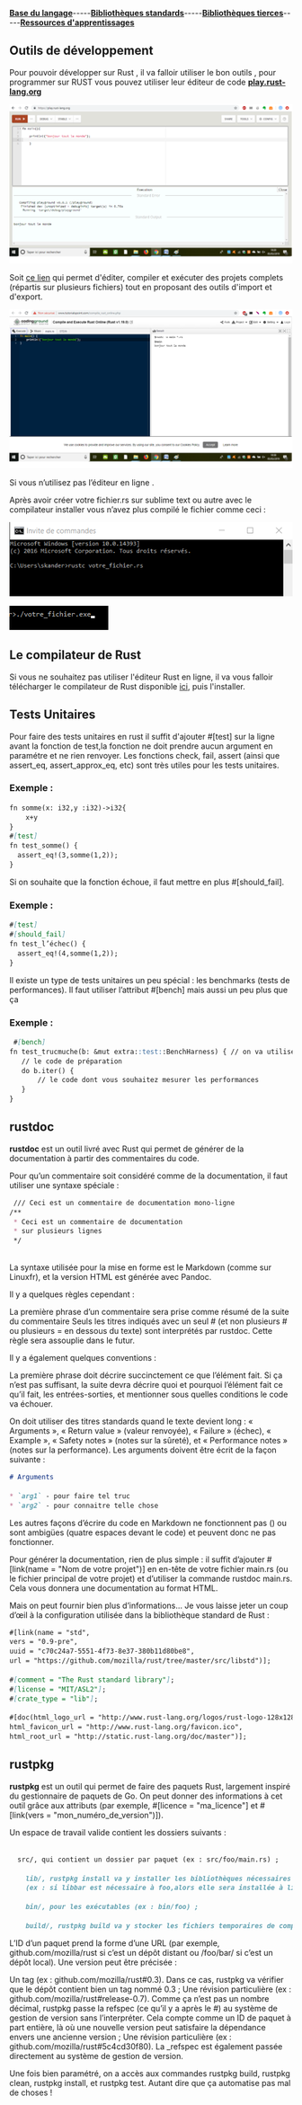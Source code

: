 [**Base du langage**](https://uvsq21807686.github.io/RUST)-----[**Bibliothèques standards**](https://uvsq21807686.github.io/RUST/std)-----[**Bibliothèques tierces**](https://uvsq21807686.github.io/RUST/trc)-----[**Ressources d'apprentissages**](https://uvsq21807686.github.io/RUST/rsc)  


## Outils de développement 

Pour pouvoir développer sur Rust , il va falloir utiliser le bon outils , pour programmer sur RUST vous pouvez utiliser leur éditeur de code [**play.rust-lang.org**](https://play.rust-lang.org/)

![figure](outils.png)


  Soit [ce lien](http://www.tutorialspoint.com/compile_rust_online.php)
qui permet d'éditer, compiler et exécuter des projets complets (répartis sur plusieurs fichiers) tout en proposant des outils d'import et d'export.

![figure](outils2.png)


Si vous n’utilisez pas l’éditeur en ligne .

Après avoir créer votre fichier.rs sur sublime text ou autre avec le compilateur installer vous n’avez plus compilé le fichier comme ceci :



![figure](outils3.png)

  ![figure](outils4.png)
  
## Le compilateur de Rust
Si vous ne souhaitez pas utiliser l'éditeur Rust en ligne, il va vous falloir télécharger le compilateur de Rust disponible [ici](https://www.rust-lang.org/), puis l'installer.

## Tests Unitaires
  Pour faire des tests unitaires en rust il suffit d'ajouter #[test] sur la ligne avant la fonction de test,la fonction ne doit prendre aucun argument en paramétre et ne rien renvoyer.
  Les fonctions check, fail, assert (ainsi que assert_eq, assert_approx_eq, etc) sont très utiles pour les tests unitaires.
  
  ### Exemple :
  
  ```markdown
  fn somme(x: i32,y :i32)->i32{
      x+y
  }
  #[test]
fn test_somme() {
    assert_eq!(3,somme(1,2));
}
  ```
  
  Si on souhaite que la fonction échoue, il faut mettre en plus #[should_fail].
  
  ### Exemple :
  ```markdown
  #[test]
  #[should_fail]
fn test_l’échec() {
    assert_eq!(4,somme(1,2));
}
  ```
  Il existe un type de tests unitaires un peu spécial : les benchmarks (tests de performances). Il faut utiliser l’attribut #[bench] mais aussi un peu plus que ça
  
  ### Exemple :
 ```markdown 
  #[bench]
fn test_trucmuche(b: &mut extra::test::BenchHarness) { // on va utiliser l’argument
    // le code de préparation
    do b.iter() {
        // le code dont vous souhaitez mesurer les performances
    }
}
```

## rustdoc

  **rustdoc** est un outil livré avec Rust qui permet de générer de la documentation à partir des commentaires du code.

Pour qu’un commentaire soit considéré comme de la documentation, il faut utiliser une syntaxe spéciale :
```markdown 
 /// Ceci est un commentaire de documentation mono-ligne
/**
 * Ceci est un commentaire de documentation
 * sur plusieurs lignes
 */
 
```
La syntaxe utilisée pour la mise en forme est le Markdown (comme sur Linuxfr), et la version HTML est générée avec Pandoc.

Il y a quelques règles cependant :

  La première phrase d’un commentaire sera prise comme résumé de la suite du commentaire
  Seuls les titres indiqués avec un seul # (et non plusieurs # ou plusieurs = en dessous du texte) sont interprétés par                                                 rustdoc. Cette règle sera assouplie dans le futur.

Il y a également quelques conventions :

La première phrase doit décrire succinctement ce que l’élément fait. Si ça n’est pas suffisant, la suite devra décrire quoi et pourquoi l’élément fait ce qu’il fait, les entrées-sorties, et mentionner sous quelles conditions le code va échouer.

On doit utiliser des titres standards quand le texte devient long : « Arguments », « Return value » (valeur renvoyée), « Failure » (échec), « Example », « Safety notes » (notes sur la sûreté), et « Performance notes » (notes sur la performance). Les arguments doivent être écrit de la façon suivante :
```markdown 
# Arguments

* `arg1` - pour faire tel truc
* `arg2` - pour connaitre telle chose

```


Les autres façons d’écrire du code en Markdown ne fonctionnent pas () ou sont ambigües (quatre espaces devant le code) et peuvent donc ne pas fonctionner.

Pour générer la documentation, rien de plus simple : il suffit d’ajouter #[link(name = "Nom de votre projet")] en en-tête de votre fichier main.rs (ou le fichier principal de votre projet) et d’utiliser la commande rustdoc main.rs. Cela vous donnera une documentation au format HTML.

Mais on peut fournir bien plus d’informations… Je vous laisse jeter un coup d’œil à la configuration utilisée dans la bibliothèque standard de Rust :
```markdown 
#[link(name = "std",
vers = "0.9-pre",
uuid = "c70c24a7-5551-4f73-8e37-380b11d80be8",
url = "https://github.com/mozilla/rust/tree/master/src/libstd")];

#[comment = "The Rust standard library"];
#[license = "MIT/ASL2"];
#[crate_type = "lib"];

#[doc(html_logo_url = "http://www.rust-lang.org/logos/rust-logo-128x128-blk.png",
html_favicon_url = "http://www.rust-lang.org/favicon.ico",
html_root_url = "http://static.rust-lang.org/doc/master")];

```
 ## rustpkg
 
 **rustpkg** est un outil qui permet de faire des paquets Rust, largement inspiré du gestionnaire de paquets de Go. On peut donner des informations à cet outil grâce aux attributs (par exemple, #[licence = "ma_licence"] et #[link(vers = "mon_numéro_de_version")]).

Un espace de travail valide contient les dossiers suivants :

```markdown 
   
  src/, qui contient un dossier par paquet (ex : src/foo/main.rs) ;
  
    lib/, rustpkg install va y installer les bibliothèques nécessaires dans un sous-dossier 
    (ex : si libbar est nécessaire à foo,alors elle sera installée à lib/x86_64-apple-darwin/libbar-[hash].dylib) ;
    
    bin/, pour les exécutables (ex : bin/foo) ;
    
    build/, rustpkg build va y stocker les fichiers temporaires de compilation (ex : build/x86_64-apple-darwin/foo/main.o).


```
L’ID d’un paquet prend la forme d’une URL (par exemple, github.com/mozilla/rust si c’est un dépôt distant ou /foo/bar/ si c’est un dépôt local). Une version peut être précisée :

   Un tag (ex : github.com/mozilla/rust#0.3). Dans ce cas, rustpkg va vérifier que le dépôt contient bien un tag nommé 0.3 ;
    Une révision particulière (ex : github.com/mozilla/rust#release-0.7). Comme ça n’est pas un nombre décimal, rustpkg passe la refspec (ce qu’il y a après le #) au système de gestion de version sans l’interpréter. Cela compte comme un ID de paquet à part entière, là où une nouvelle version peut satisfaire la dépendance envers une ancienne version ;
    Une révision particulière (ex : github.com/mozilla/rust#5c4cd30f80). La _refspec est également passée directement au système de gestion de version.

Une fois bien paramétré, on a accès aux commandes rustpkg build, rustpkg clean, rustpkg install, et rustpkg test. Autant dire que ça automatise pas mal de choses !
